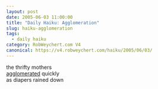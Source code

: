 ```yaml
---
layout: post
date: 2005-06-03 11:00:00
title: "Daily Haiku: Agglomeration"
slug: haiku-agglomeration
tags:
  - daily haiku
category: RobWeychert.com V4
canonical: https://v4.robweychert.com/haiku/2005/06/03/
---
```


the thrifty mothers  
[agglomerated](http://dictionary.reference.com/wordoftheday/archive/2005/06/03.html) quickly  
as diapers rained down